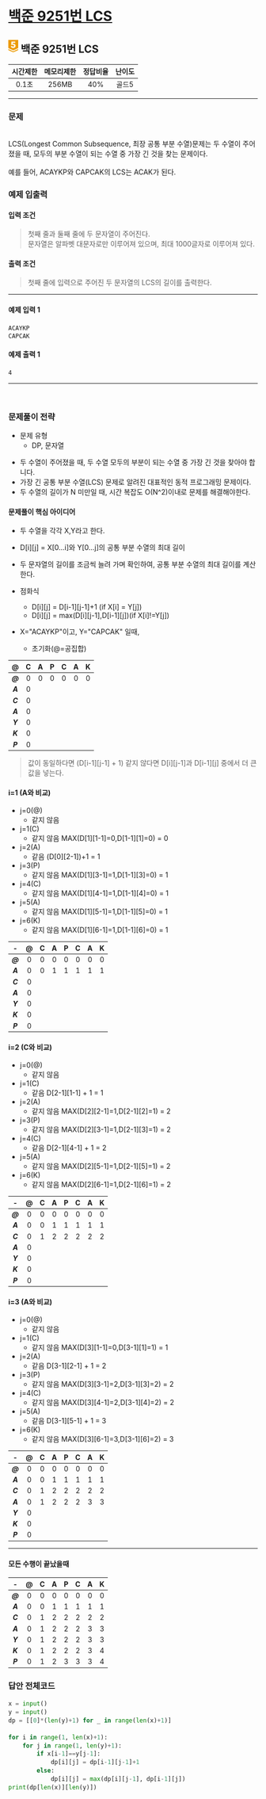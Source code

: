 
# [백준 9251번 LCS](https://www.acmicpc.net/problem/9251)

## <img src="https://raw.githubusercontent.com/gudals-kim/Studyroom/0c61bf1ad9b6434ff624dbab4012654df8c92b01/codingtest/img/rank/gold_5.svg" width="20">  백준 9251번 LCS  


| 시간제한 | 메모리제한 | 정답비율 | 난이도  | 
|:----:|:-----:|:----:|:----:|
| 0.1초 | 256MB | 40%  | 골드5  |

---

### 문제

<br> LCS(Longest Common Subsequence, 최장 공통 부분 수열)문제는 두 수열이 주어졌을 때, 모두의 부분 수열이 되는 수열 중 가장 긴 것을 찾는 문제이다.
<br> 
<br> 예를 들어, ACAYKP와 CAPCAK의 LCS는 ACAK가 된다.




### 예제 입출력

#### 입력 조건
> 첫째 줄과 둘째 줄에 두 문자열이 주어진다.<br> 
> 문자열은 알파벳 대문자로만 이루어져 있으며, 최대 1000글자로 이루어져 있다.<br>
#### 출력 조건
> 첫째 줄에 입력으로 주어진 두 문자열의 LCS의 길이를 출력한다. <br>
---
#### 예제 입력 1
```
ACAYKP
CAPCAK
```
#### 예제 출력 1
```
4
```

---


<br>

### 문제풀이 전략
- 문제 유형
  - DP, 문자열

* 두 수열이 주어졌을 때, 두 수열 모두의 부분이 되는 수열 중 가장 긴 것을 찾아야 합니다.
* 가장 긴 공통 부분 수열(LCS) 문제로 알려진 대표적인 동적 프로그래밍 문제이다.
* 두 수열의 길이가 N 미만일 때, 시간 복잡도 O(N^2)이내로 문제를 해결해야한다.

#### 문제풀이 핵심 아이디어
* 두 수열을 각각 X,Y라고 한다.
* D[i][j] = X[0...i]와 Y[0...j]의 공통 부분 수열의 최대 길이
* 두 문자열의 길이를 조금씩 늘려 가며 확인하여, 공통 부분 수열의 최대 길이를 계산한다.
* 점화식
  * D[i][j] = D[i-1][j-1]+1 (if X[i] = Y[j])
  * D[i][j] = max(D[i][j-1],D[i-1][j])(if X[i]!=Y[j])

* X="ACAYKP"이고, Y="CAPCAK" 일때,
  * 초기화(@=공집합)

|    @    |  C  |  A  |  P  |  C  |  A  |  K  |
|:-------:|:---:|:---:|:---:|:---:|:---:|:---:|
| ***@*** |  0  |  0  |  0  |  0  |  0  |  0  |
| ***A*** |  0  ||||||
| ***C*** |  0  ||||||
| ***A*** |  0  ||||||
| ***Y*** |  0  ||||||
| ***K*** |  0  ||||||
| ***P*** |  0  ||||||

> 값이 동일하다면 (D[i-1][j-1] + 1) 같지 않다면 D[i][j-1]과 D[i-1][j] 중에서 더 큰 값을 넣는다.
#### i=1 (A와 비교)
  - j=0(@)
    - 같지 않음 
  - j=1(C)
    - 같지 않음 MAX(D[1][1-1]=0,D[1-1][1]=0) = 0
  - j=2(A)
    - 같음 (D[0][2-1])+1 = 1
  - j=3(P)
    - 같지 않음 MAX(D[1][3-1]=1,D[1-1][3]=0) = 1
  - j=4(C)
    - 같지 않음 MAX(D[1][4-1]=1,D[1-1][4]=0) = 1
  - j=5(A)
    - 같지 않음 MAX(D[1][5-1]=1,D[1-1][5]=0) = 1
  - j=6(K)
    - 같지 않음 MAX(D[1][6-1]=1,D[1-1][6]=0) = 1

|    -    |  @  |  C  |  A  |  P  |  C  |  A  |  K  |
|:-------:|:---:|:---:|:---:|:---:|:---:|:---:|:---:|
| ***@*** |  0  |  0  |  0  |  0  |  0  |  0  |  0  |
| ***A*** |  0  |  0  |  1  |  1  |  1  |  1  |  1  |
| ***C*** |  0  |||||||
| ***A*** |  0  |||||||
| ***Y*** |  0  |||||||
| ***K*** |  0  |||||||
| ***P*** |  0  |||||||

#### i=2 (C와 비교)
  - j=0(@)
    - 같지 않음 
  - j=1(C)
    - 같음 D[2-1][1-1] + 1 = 1
  - j=2(A)
    - 같지 않음 MAX(D[2][2-1]=1,D[2-1][2]=1) = 2
  - j=3(P)
    - 같지 않음 MAX(D[2][3-1]=1,D[2-1][3]=1) = 2
  - j=4(C)
    - 같음 D[2-1][4-1] + 1 = 2
  - j=5(A)
    - 같지 않음 MAX(D[2][5-1]=1,D[2-1][5]=1) = 2
  - j=6(K)
    - 같지 않음 MAX(D[2][6-1]=1,D[2-1][6]=1) = 2

|    -    |  @  |  C  |  A  |  P  |  C  |  A  |  K  |
|:-------:|:---:|:---:|:---:|:---:|:---:|:---:|:---:|
| ***@*** |  0  |  0  |  0  |  0  |  0  |  0  |  0  |
| ***A*** |  0  |  0  |  1  |  1  |  1  |  1  |  1  |
| ***C*** |  0  |  1  |  2  |  2  |  2  |  2  |  2  |
| ***A*** |  0  |||||||
| ***Y*** |  0  |||||||
| ***K*** |  0  |||||||
| ***P*** |  0  |||||||

#### i=3 (A와 비교)
  - j=0(@)
    - 같지 않음 
  - j=1(C)
    - 같지 않음 MAX(D[3][1-1]=0,D[3-1][1]=1) = 1
  - j=2(A)
    - 같음 D[3-1][2-1] + 1 = 2
  - j=3(P)
    - 같지 않음 MAX(D[3][3-1]=2,D[3-1][3]=2) = 2
  - j=4(C)
    - 같지 않음 MAX(D[3][4-1]=2,D[3-1][4]=2) = 2
  - j=5(A)
    - 같음 D[3-1][5-1] + 1 = 3
  - j=6(K)
    - 같지 않음 MAX(D[3][6-1]=3,D[3-1][6]=2) = 3

|    -    |  @  |  C  |  A  |  P  |  C  |  A  |  K  |
|:-------:|:---:|:---:|:---:|:---:|:---:|:---:|:---:|
| ***@*** |  0  |  0  |  0  |  0  |  0  |  0  |  0  |
| ***A*** |  0  |  0  |  1  |  1  |  1  |  1  |  1  |
| ***C*** |  0  |  1  |  2  |  2  |  2  |  2  |  2  |
| ***A*** |  0  |  1  |  2  |  2  |  2  |  3  |  3  |
| ***Y*** |  0  |||||||
| ***K*** |  0  |||||||
| ***P*** |  0  |||||||

---

#### 모든 수행이 끝났을때 

|    -    |  @  |  C  |  A  |  P  |  C  |  A  |  K  |
|:-------:|:---:|:---:|:---:|:---:|:---:|:---:|:---:|
| ***@*** |  0  |  0  |  0  |  0  |  0  |  0  |  0  |
| ***A*** |  0  |  0  |  1  |  1  |  1  |  1  |  1  |
| ***C*** |  0  |  1  |  2  |  2  |  2  |  2  |  2  |
| ***A*** |  0  |  1  |  2  |  2  |  2  |  3  |  3  |
| ***Y*** |  0  |  1  |  2  |  2  |  2  |  3  |  3  |
| ***K*** |  0  |  1  |  2  |  2  |  2  |  3  |  4  |
| ***P*** |  0  |  1  |  2  |  3  |  3  |  3  |  4  |

### 답안 전체코드

```py
x = input()
y = input()
dp = [[0]*(len(y)+1) for _ in range(len(x)+1)]

for i in range(1, len(x)+1):
    for j in range(1, len(y)+1):
        if x[i-1]==y[j-1]:
            dp[i][j] = dp[i-1][j-1]+1
        else:
            dp[i][j] = max(dp[i][j-1], dp[i-1][j])
print(dp[len(x)][len(y)])
```
